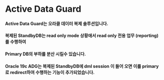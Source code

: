 <html>
<H1>Active Data Guard</H1>

<H4>Active Data Guard는 오라클 데이터 복제 솔루션입니다.</H4>
<H4>복제된 StandbyDB는 read only mode 상황애서 read only 전용 업무 (reporting)를 수행하여</H4>
<H4>Primary DB의 부하를 분산 시킬수 있습니다.</H4>

<H4>Oracle 19c ADG는 복제된 StandbyDB에 dml session 이 들어 오면 이를 primary로 redirect하여 수행하는 기능이 추가되었습니다.</H4>

</html>
